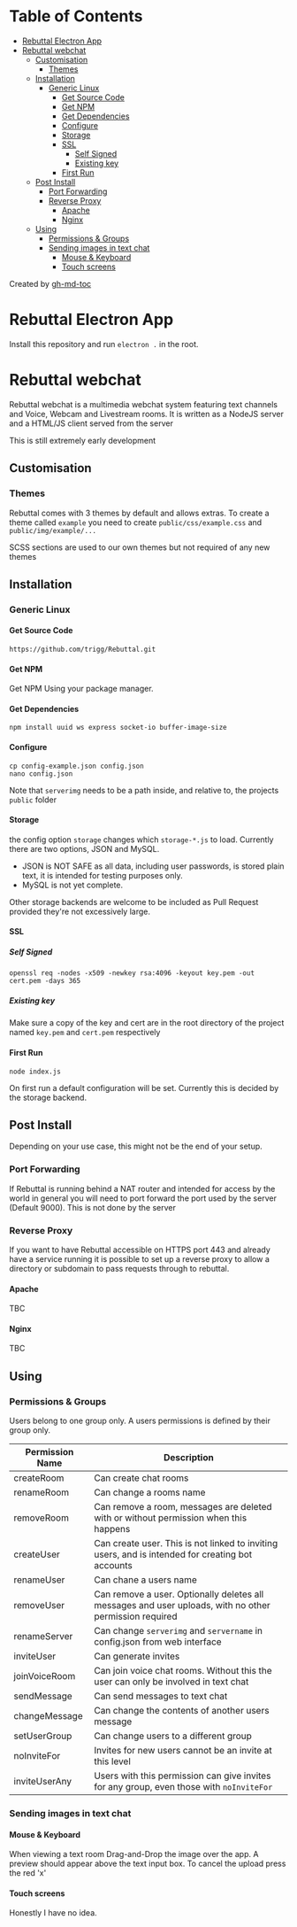 Table of Contents
=================
   * [Rebuttal Electron App](#rebuttal-electron-app)
   * [Rebuttal webchat](#rebuttal-webchat)
      * [Customisation](#customisation)
         * [Themes](#themes)
      * [Installation](#installation)
         * [Generic Linux](#generic-linux)
            * [Get Source Code](#get-source-code)
            * [Get NPM](#get-npm)
            * [Get Dependencies](#get-dependencies)
            * [Configure](#configure)
            * [Storage](#storage)
            * [SSL](#ssl)
               * [Self Signed](#self-signed)
               * [Existing key](#existing-key)
            * [First Run](#first-run)
      * [Post Install](#post-install)
         * [Port Forwarding](#port-forwarding)
         * [Reverse Proxy](#reverse-proxy)
            * [Apache](#apache)
            * [Nginx](#nginx)
      * [Using](#using)
         * [Permissions &amp; Groups](#permissions--groups)
         * [Sending images in text chat](#sending-images-in-text-chat)
            * [Mouse &amp; Keyboard](#mouse--keyboard)
            * [Touch screens](#touch-screens)

Created by [gh-md-toc](https://github.com/ekalinin/github-markdown-toc)

# Rebuttal Electron App

Install this repository and run `electron .` in the root. 

# Rebuttal webchat

Rebuttal webchat is a multimedia webchat system featuring text channels and Voice, Webcam and Livestream rooms. It is written as a NodeJS server and a HTML/JS client served from the server

This is still extremely early development

## Customisation

### Themes

Rebuttal comes with 3 themes by default and allows extras. To create a theme called `example` you need to create `public/css/example.css` and `public/img/example/...`

SCSS sections are used to our own themes but not required of any new themes

## Installation

### Generic Linux

#### Get Source Code

`https://github.com/trigg/Rebuttal.git`

#### Get NPM

Get NPM Using your package manager. 

#### Get Dependencies

`npm install uuid ws express socket-io buffer-image-size`

#### Configure

```
cp config-example.json config.json
nano config.json
```

Note that `serverimg` needs to be a path inside, and relative to, the projects `public` folder

#### Storage

the config option `storage` changes which `storage-*.js` to load. Currently there are two options, JSON and MySQL. 

- JSON is NOT SAFE as all data, including user passwords, is stored plain text, it is intended for testing purposes only.
- MySQL is not yet complete.

Other storage backends are welcome to be included as Pull Request provided they're not excessively large.

#### SSL

##### Self Signed

```
openssl req -nodes -x509 -newkey rsa:4096 -keyout key.pem -out cert.pem -days 365
```

##### Existing key

Make sure a copy of the key and cert are in the root directory of the project named `key.pem` and `cert.pem` respectively

#### First Run

`node index.js`

On first run a default configuration will be set. Currently this is decided by the storage backend.

## Post Install

Depending on your use case, this might not be the end of your setup.

### Port Forwarding

If Rebuttal is running behind a NAT router and intended for access by the world in general you will need to port forward the port used by the server (Default 9000). This is not done by the server

### Reverse Proxy

If you want to have Rebuttal accessible on HTTPS port 443 and already have a service running it is possible to set up a reverse proxy to allow a directory or subdomain to pass requests through to rebuttal.

#### Apache

TBC

#### Nginx

TBC

## Using

### Permissions & Groups

Users belong to one group only. A users permissions is defined by their group only.


| Permission Name | Description         |
| --------------- | ------------------- |
| createRoom      | Can create chat rooms |
| renameRoom      | Can change a rooms name |
| removeRoom      | Can remove a room, messages are deleted with or without permission when this happens |
| createUser      | Can create user. This is not linked to inviting users, and is intended for creating bot accounts |
| renameUser      | Can chane a users name |
| removeUser      | Can remove a user. Optionally deletes all messages and user uploads, with no other permission required |
| renameServer    | Can change `serverimg` and `servername` in config.json from web interface |
| inviteUser      | Can generate invites |
| joinVoiceRoom   | Can join voice chat rooms. Without this the user can only be involved in text chat |
| sendMessage     | Can send messages to text chat |
| changeMessage   | Can change the contents of another users message |
| setUserGroup    | Can change users to a different group |
| noInviteFor     | Invites for new users cannot be an invite at this level |
| inviteUserAny   | Users with this permission can give invites for any group, even those with `noInviteFor` |

### Sending images in text chat


#### Mouse & Keyboard

When viewing a text room Drag-and-Drop the image over the app. A preview should appear above the text input box. To cancel the upload press the red 'x'

#### Touch screens

Honestly I have no idea.




